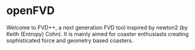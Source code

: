 openFVD
=======

Welcome to FVD++, a next generation FVD tool inspired by newton2 (by Keith (Entropy) Cohn). It is mainly aimed for coaster enthusiasts creating sophisticated force and geometry based coasters.

